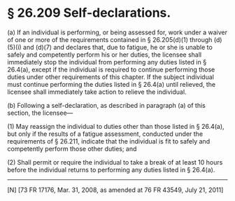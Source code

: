 # § 26.209   Self-declarations.

(a) If an individual is performing, or being assessed for, work under a waiver of one or more of the requirements contained in § 26.205(d)(1) through (d)(5)(i) and (d)(7) and declares that, due to fatigue, he or she is unable to safely and competently perform his or her duties, the licensee shall immediately stop the individual from performing any duties listed in § 26.4(a), except if the individual is required to continue performing those duties under other requirements of this chapter. If the subject individual must continue performing the duties listed in § 26.4(a) until relieved, the licensee shall immediately take action to relieve the individual.


(b) Following a self-declaration, as described in paragraph (a) of this section, the licensee—


(1) May reassign the individual to duties other than those listed in § 26.4(a), but only if the results of a fatigue assessment, conducted under the requirements of § 26.211, indicate that the individual is fit to safely and competently perform those other duties; and


(2) Shall permit or require the individual to take a break of at least 10 hours before the individual returns to performing any duties listed in § 26.4(a).



---

[N] [73 FR 17176, Mar. 31, 2008, as amended at 76 FR 43549, July 21, 2011]




